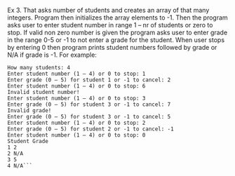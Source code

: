 Ex 3.
That asks number of students and creates an array of that many integers.
Program then initializes the array elements to -1.
Then the program asks user to enter student number in range 1 – nr of students or zero to stop. If
valid non zero number is given the program asks user to enter grade in the range 0-5 or -1 to not
enter a grade for the student.
When user stops by entering 0 then program prints student numbers followed by grade or N/A if
grade is -1.
For example:

```
How many students: 4
Enter student number (1 – 4) or 0 to stop: 1
Enter grade (0 – 5) for student 1 or -1 to cancel: 2
Enter student number (1 – 4) or 0 to stop: 6
Invalid student number!
Enter student number (1 – 4) or 0 to stop: 3
Enter grade (0 – 5) for student 3 or -1 to cancel: 7
Invalid grade!
Enter grade (0 – 5) for student 3 or -1 to cancel: 5
Enter student number (1 – 4) or 0 to stop: 2
Enter grade (0 – 5) for student 2 or -1 to cancel: -1
Enter student number (1 – 4) or 0 to stop: 0
Student Grade
1 2
2 N/A
3 5
4 N/A```